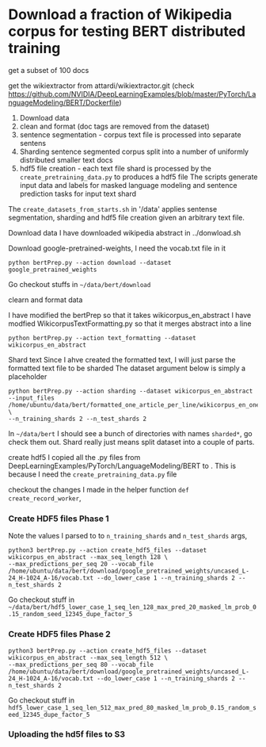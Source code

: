 # Download a fraction of Wikipedia corpus for testing BERT distributed training

get a subset of 100 docs 

get the wikiextractor from
attardi/wikiextractor.git (check https://github.com/NVIDIA/DeepLearningExamples/blob/master/PyTorch/LanguageModeling/BERT/Dockerfile)

1. Download data
2. clean and format (doc tags are removed from the dataset)
3. sentence segmentation - corpus text file is processed into separate sentens
4. Sharding sentence segmented corpus split into a number of uniformly distributed smaller text docs
5. hdf5 file creation - each text file shard is processed by the `create_pretraining_data.py` to produces a hdf5 file
The scripts generate input data and labels for masked language modeling and sentence prediction tasks for input text shard

The `create_datasets_from_starts.sh` in '/data' applies sentense segmentation, sharding and hdf5 file creation given an arbitrary text file.



Download data
I have downloaded wikipedia abstract in ../donwload.sh

Download google-pretrained-weights, I need the vocab.txt file in it

```
python bertPrep.py --action download --dataset google_pretrained_weights
```
Go checkout stuffs in `~/data/bert/download`



clearn and format data

I have modified the bertPrep so that it takes wikicorpus_en_abstract
I have modfied WikicorpusTextFormatting.py so that it merges abstract into a line
```
python bertPrep.py --action text_formatting --dataset wikicorpus_en_abstract
```

Shard text
Since I ahve created the formatted text, I will just parse the formatted text file to be sharded
The dataset argument below is simply a placeholder
```
python bertPrep.py --action sharding --dataset wikicorpus_en_abstract --input_files /home/ubuntu/data/bert/formatted_one_article_per_line/wikicorpus_en_one_article_per_line.txt \
--n_training_shards 2 --n_test_shards 2
```

In `~/data/bert` I should see a bunch of directories with names `sharded*`, go check them out. 
Shard really just means split dataset into a couple of parts. 

create hdf5
I copied all the .py files from DeepLearningExamples/PyTorch/LanguageModeling/BERT to .
This is because I need the `create_pretraining_data.py` file

checkout the changes I made in the helper function `def create_record_worker`, 

### Create HDF5 files Phase 1

Note the values I parsed to to `n_training_shards` and `n_test_shards` args, 

```
python3 bertPrep.py --action create_hdf5_files --dataset wikicorpus_en_abstract --max_seq_length 128 \
--max_predictions_per_seq 20 --vocab_file /home/ubuntu/data/bert/download/google_pretrained_weights/uncased_L-24_H-1024_A-16/vocab.txt --do_lower_case 1 --n_training_shards 2 --n_test_shards 2
```
Go checkout stuff in `~/data/bert/hdf5_lower_case_1_seq_len_128_max_pred_20_masked_lm_prob_0.15_random_seed_12345_dupe_factor_5 `


### Create HDF5 files Phase 2
```
python3 bertPrep.py --action create_hdf5_files --dataset wikicorpus_en_abstract --max_seq_length 512 \
--max_predictions_per_seq 80 --vocab_file /home/ubuntu/data/bert/download/google_pretrained_weights/uncased_L-24_H-1024_A-16/vocab.txt --do_lower_case 1 --n_training_shards 2 --n_test_shards 2
```
Go checkout stuff in `hdf5_lower_case_1_seq_len_512_max_pred_80_masked_lm_prob_0.15_random_seed_12345_dupe_factor_5`
 


### Uploading the hd5f files to S3

